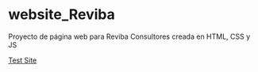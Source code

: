 # website_Reviba
Proyecto de página web para Reviba Consultores creada en HTML, CSS y JS

[Test Site](https://alfonso98.github.io/website_Reviba)
